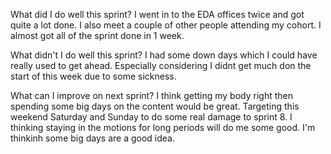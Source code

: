 What did I do well this sprint?
I went in to the EDA offices twice and got quite a lot done. I also meet a couple of other people attending my cohort. I almost got all of the sprint done in 1 week.  

What didn't I do well this sprint?
I had some down days which I could have really used to get ahead. Especially considering I didnt get much don the start of this week due to some sickness.

What can I improve on next sprint?
I think getting my body right then spending some big days on the content would be great. Targeting this weekend Saturday and Sunday to do some real damage to sprint 8. I thinking staying in the motions for long periods will do me some good. I'm thinkinh some big days are a good idea.